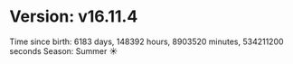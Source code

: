 # Version: v16.11.4
Time since birth: 6183 days, 148392 hours, 8903520 minutes, 534211200 seconds
Season: Summer ☀️
